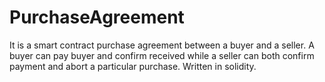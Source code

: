 # PurchaseAgreement
It is a smart contract purchase agreement between a buyer and a seller. A buyer can pay buyer and confirm received while a seller can both confirm payment and abort a particular purchase. Written in solidity.
